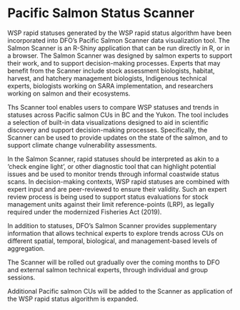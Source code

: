 # Pacific Salmon Status Scanner

WSP rapid statuses generated by the WSP rapid status algorithm have been incorporated into DFO’s Pacific Salmon Scanner data visualization tool. 
The Salmon Scanner is an R-Shiny application that can be run directly in R, or in a browser. The Salmon Scanner was designed by salmon experts to support 
their work, and to support decision-making processes. Experts that may benefit from the Scanner include stock assessment biologists, habitat, harvest, 
and hatchery management biologists, Indigenous technical experts, biologists working on SARA implementation, and researchers working on salmon and their 
ecosystems. 

Ths Scanner tool enables users to compare WSP statuses and trends in statuses across Pacific salmon CUs in BC and the Yukon. The tool includes a selection 
of built-in data visualizations designed to aid in scientific discovery and support decision-making processes. Specifically, the Scanner can be used to 
provide updates on the state of the salmon, and to support climate change vulnerability assessments. 

In the Salmon Scanner, rapid statuses should be interpreted as akin to a ‘check engine light’, or other diagnostic tool that can highlight potential 
issues and be used to monitor trends through informal coastwide status scans. In decision-making contexts, WSP rapid statuses are combined with expert 
input and are peer-reviewed to ensure their validity. Such an expert review process is being used to support status evaluations for stock management 
units against their limit reference-points (LRP), as legally required under the modernized Fisheries Act (2019).

In addition to statuses, DFO’s Salmon Scanner provides supplementary information that allows technical experts to explore trends across CUs 
on different spatial, temporal, biological, and management-based levels of aggregation.

The Scanner will be rolled out gradually over the coming months to DFO and external salmon technical experts, through individual and group sessions.

Additional Pacific salmon CUs will be added to the Scanner as application of the WSP rapid status algorithm is expanded.


